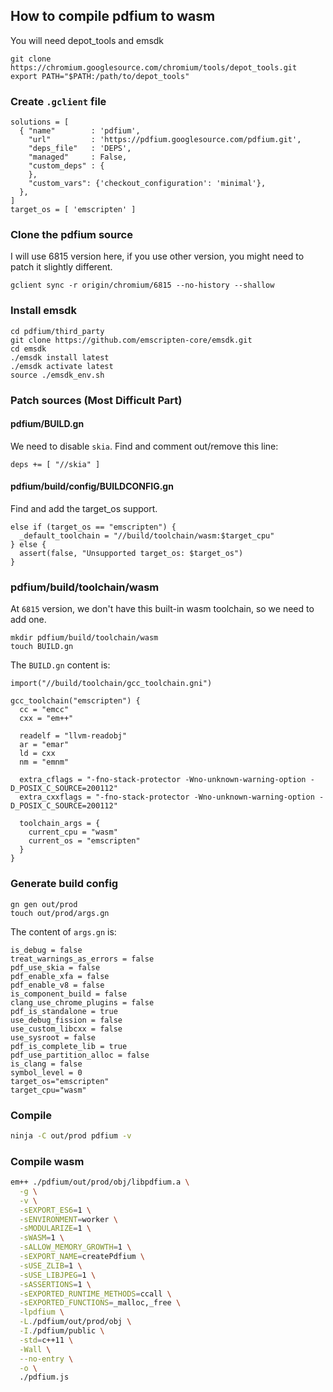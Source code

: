 ## How to compile pdfium to wasm

You will need depot_tools and emsdk

```
git clone https://chromium.googlesource.com/chromium/tools/depot_tools.git
export PATH="$PATH:/path/to/depot_tools"
```

### Create `.gclient` file

```
solutions = [
  { "name"        : 'pdfium',
    "url"         : 'https://pdfium.googlesource.com/pdfium.git',
    "deps_file"   : 'DEPS',
    "managed"     : False,
    "custom_deps" : {
    },
    "custom_vars": {'checkout_configuration': 'minimal'},
  },
]
target_os = [ 'emscripten' ]
```

### Clone the pdfium source

I will use 6815 version here, if you use other version, you might need to patch it slightly different.

```
gclient sync -r origin/chromium/6815 --no-history --shallow
```

### Install emsdk

```
cd pdfium/third_party
git clone https://github.com/emscripten-core/emsdk.git
cd emsdk
./emsdk install latest
./emsdk activate latest
source ./emsdk_env.sh
```

### Patch sources (Most Difficult Part)

#### pdfium/BUILD.gn

We need to disable `skia`. Find and comment out/remove this line:

```
deps += [ "//skia" ]
```

#### pdfium/build/config/BUILDCONFIG.gn

Find and add the target_os support.

```
else if (target_os == "emscripten") {
  _default_toolchain = "//build/toolchain/wasm:$target_cpu"
} else {
  assert(false, "Unsupported target_os: $target_os")
}
```

### pdfium/build/toolchain/wasm

At `6815` version, we don't have this built-in wasm toolchain, so we need to add one. 

```
mkdir pdfium/build/toolchain/wasm
touch BUILD.gn
```

The `BUILD.gn` content is:

```
import("//build/toolchain/gcc_toolchain.gni")

gcc_toolchain("emscripten") {
  cc = "emcc"
  cxx = "em++"

  readelf = "llvm-readobj"
  ar = "emar"
  ld = cxx
  nm = "emnm"

  extra_cflags = "-fno-stack-protector -Wno-unknown-warning-option -D_POSIX_C_SOURCE=200112"
  extra_cxxflags = "-fno-stack-protector -Wno-unknown-warning-option -D_POSIX_C_SOURCE=200112"

  toolchain_args = {
    current_cpu = "wasm"
    current_os = "emscripten"
  }
}
```

### Generate build config

```
gn gen out/prod
touch out/prod/args.gn
```

The content of `args.gn` is:

```
is_debug = false
treat_warnings_as_errors = false
pdf_use_skia = false
pdf_enable_xfa = false
pdf_enable_v8 = false
is_component_build = false
clang_use_chrome_plugins = false
pdf_is_standalone = true
use_debug_fission = false
use_custom_libcxx = false
use_sysroot = false
pdf_is_complete_lib = true
pdf_use_partition_alloc = false
is_clang = false
symbol_level = 0
target_os="emscripten"
target_cpu="wasm"
```

### Compile

```sh
ninja -C out/prod pdfium -v
```

### Compile wasm

```sh
em++ ./pdfium/out/prod/obj/libpdfium.a \
  -g \
  -v \
  -sEXPORT_ES6=1 \
  -sENVIRONMENT=worker \
  -sMODULARIZE=1 \
  -sWASM=1 \
  -sALLOW_MEMORY_GROWTH=1 \
  -sEXPORT_NAME=createPdfium \
  -sUSE_ZLIB=1 \
  -sUSE_LIBJPEG=1 \
  -sASSERTIONS=1 \
  -sEXPORTED_RUNTIME_METHODS=ccall \
  -sEXPORTED_FUNCTIONS=_malloc,_free \
  -lpdfium \
  -L./pdfium/out/prod/obj \
  -I./pdfium/public \
  -std=c++11 \
  -Wall \
  --no-entry \
  -o \
  ./pdfium.js

```